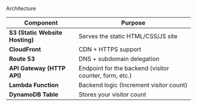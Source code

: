 Architecture

| Component                       | Purpose                                                 |
| ------------------------------- | ------------------------------------------------------- |
| **S3 (Static Website Hosting)** | Serves the static HTML/CSS/JS site                      |
| **CloudFront**                  | CDN + HTTPS support                                     |
| **Route 53**                    | DNS + subdomain delegation                              |
| **API Gateway (HTTP API)**      | Endpoint for the backend (visitor counter, form, etc.)  |
| **Lambda Function**             | Backend logic (Increment visitor count)                 |
| **DynamoDB Table**              | Stores your visitor count                               |

